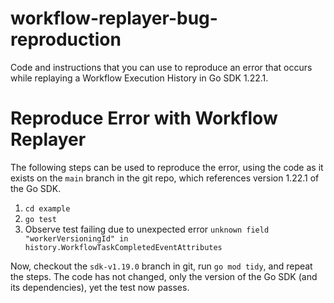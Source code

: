 # workflow-replayer-bug-reproduction
Code and instructions that you can use to reproduce an error that 
occurs while replaying a Workflow Execution History in Go SDK 1.22.1.

# Reproduce Error with Workflow Replayer

The following steps can be used to reproduce the error, using
the code as it exists on the `main` branch in the git repo,
which references version 1.22.1 of the Go SDK.

1. `cd example`
2. `go test`
3. Observe test failing due to unexpected error
   `unknown field "workerVersioningId" in history.WorkflowTaskCompletedEventAttributes`

Now, checkout the `sdk-v1.19.0` branch in git, run `go mod tidy`, and 
repeat the steps. The code has not changed, only the version of the 
Go SDK (and its dependencies), yet the test now passes.
